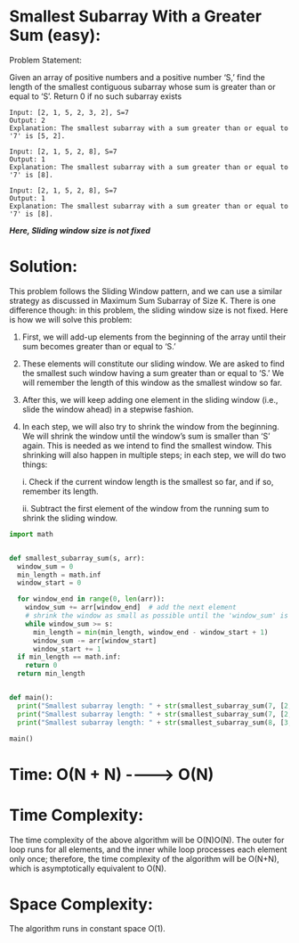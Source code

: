 # Smallest Subarray With a Greater Sum (easy):

Problem Statement:

Given an array of positive numbers and a positive number ‘S,’ find the length of the smallest contiguous subarray whose sum is greater than or equal to ‘S’. Return 0 if no such subarray exists


```
Input: [2, 1, 5, 2, 3, 2], S=7 
Output: 2
Explanation: The smallest subarray with a sum greater than or equal to '7' is [5, 2].
```

```
Input: [2, 1, 5, 2, 8], S=7 
Output: 1
Explanation: The smallest subarray with a sum greater than or equal to '7' is [8].
```

```
Input: [2, 1, 5, 2, 8], S=7 
Output: 1
Explanation: The smallest subarray with a sum greater than or equal to '7' is [8].
```

*****Here, Sliding window size is not fixed*****

# Solution:
This problem follows the Sliding Window pattern, and we can use a similar strategy as discussed in Maximum Sum Subarray of Size K. There is one difference though: in this problem, the sliding window size is not fixed. Here is how we will solve this problem:

1. First, we will add-up elements from the beginning of the array until their sum becomes greater than or equal to ‘S.’
2. These elements will constitute our sliding window. We are asked to find the smallest such window having a sum greater than or equal to ‘S.’ We will remember the length of this window as the smallest window so far.
3. After this, we will keep adding one element in the sliding window (i.e., slide the window ahead) in a stepwise fashion.
4. In each step, we will also try to shrink the window from the beginning. We will shrink the window until the window’s sum is smaller than ‘S’ again. This is needed as we intend to find the smallest window. This shrinking will also happen in multiple steps; in each step, we will do two things:

    i.  Check if the current window length is the smallest so far, and if so, remember its length.
    
    ii. Subtract the first element of the window from the running sum to shrink the sliding window.
    
    
    
```python
import math


def smallest_subarray_sum(s, arr):
  window_sum = 0
  min_length = math.inf
  window_start = 0

  for window_end in range(0, len(arr)):
    window_sum += arr[window_end]  # add the next element
    # shrink the window as small as possible until the 'window_sum' is smaller than 's'
    while window_sum >= s:
      min_length = min(min_length, window_end - window_start + 1)
      window_sum -= arr[window_start]
      window_start += 1
  if min_length == math.inf:
    return 0
  return min_length


def main():
  print("Smallest subarray length: " + str(smallest_subarray_sum(7, [2, 1, 5, 2, 3, 2])))
  print("Smallest subarray length: " + str(smallest_subarray_sum(7, [2, 1, 5, 2, 8])))
  print("Smallest subarray length: " + str(smallest_subarray_sum(8, [3, 4, 1, 1, 6])))

main()
```


# Time: O(N + N) ----> O(N)

# Time Complexity:
The time complexity of the above algorithm will be O(N)O(N). The outer for loop runs for all elements, and the inner while loop processes each element only once; therefore, the time complexity of the algorithm will be O(N+N), which is asymptotically equivalent to O(N).

# Space Complexity:
The algorithm runs in constant space O(1).
    
